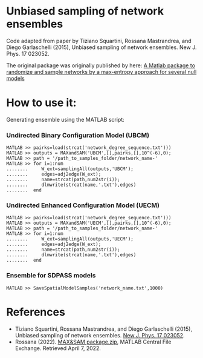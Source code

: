 # Unbiased sampling of network ensembles

Code adapted from paper by Tiziano Squartini, Rossana Mastrandrea, and Diego Garlaschelli (2015), Unbiased sampling of network ensembles. New J. Phys. 17 023052. 

The original package was originally published by here: [A Matlab package to randomize and sample networks by a max-entropy approach for several null models
](https://www.mathworks.com/matlabcentral/fileexchange/46912-max-sam-package-zip)

# How to use it:

Generating ensemble using the MATLAB script:


### Undirected Binary Configuration Model (UBCM)

```
MATLAB >> pairks=load(strcat('network_degree_sequence.txt')))
MATLAB >> outputs = MAXandSAM('UBCM',[],pairks,[],10^(-6),0);
MATLAB >> path = '/path_to_samples_folder/network_name-'
MATLAB >> for i=1:num
........     W_ext=samplingAll(outputs,'UBCM');
........     edges=adj2edge(W_ext);
........     name=strcat(path,num2str(i));
........     dlmwrite(strcat(name,'.txt'),edges)
........  end
```

### Undirected Enhanced Configuration Model (UECM)

```
MATLAB >> pairks=load(strcat('network_degree_sequence.txt')))
MATLAB >> outputs = MAXandSAM('UECM',[],pairks,[],10^(-6),0);
MATLAB >> path = '/path_to_samples_folder/network_name-'
MATLAB >> for i=1:num
........     W_ext=samplingAll(outputs,'UECM');
........     edges=adj2edge(W_ext);
........     name=strcat(path,num2str(i));
........     dlmwrite(strcat(name,'.txt'),edges)
........  end
```

### Ensemble for SDPASS models

```
MATLAB >> SaveSpatialModelSamples('network_name.txt',1000) 
```

# References
* Tiziano Squartini, Rossana Mastrandrea, and Diego Garlaschelli (2015), Unbiased sampling of network ensembles. [New J. Phys. 17 023052](https://iopscience.iop.org/article/10.1088/1367-2630/17/2/023052#njp509023app1). 
* Rossana (2022). [MAX&SAM package.zip](https://www.mathworks.com/matlabcentral/fileexchange/46912-max-sam-package-zip), MATLAB Central File Exchange. Retrieved April 7, 2022.